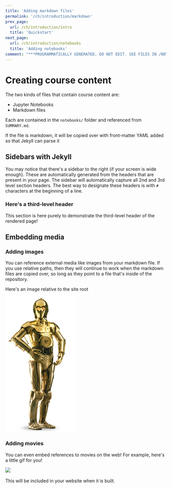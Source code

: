 ```yaml
---
title: 'Adding markdown files'
permalink: '/ch/introduction/markdown'
prev_page:
  url: /ch/introduction/intro
  title: 'Quickstart'
next_page:
  url: /ch/introduction/notebooks
  title: 'Adding notebooks'
comment: "***PROGRAMMATICALLY GENERATED, DO NOT EDIT. SEE FILES IN /NOTEBOOKS***"
---
```

# Creating course content

The two kinds of files that contain course content are:

* Jupyter Notebooks
* Markdown files

Each are contained in the `notebooks/` folder and referenced from `SUMMARY.md`.

If the file is markdown, it will be copied over with front-matter YAML added so
that Jekyll can parse it

## Sidebars with Jekyll

You may notice that there's a sidebar to the right (if your screen is wide enough).
These are automatically generated from the headers that are present in your page.
The sidebar will automatically capture all 2nd and 3rd level section headers.
The best way to designate these headers is with `#` characters at the beginning
of a line.

### Here's a third-level header

This section is here purely to demonstrate the third-level header of the
rendered page!

## Embedding media

### Adding images

You can reference external media like images from your markdown file. If you use
relative paths, then they will continue to work when the markdown files are copied over,
so long as they point to a file that's inside of the repository.

Here's an image relative to the site root

![](../../images/C-3PO_droid.png)

### Adding movies

You can even embed references to movies on the web! For example, here's a little gif for you!

![](https://media.giphy.com/media/yoJC2A59OCZHs1LXvW/giphy.gif)

This will be included in your website when it is built.